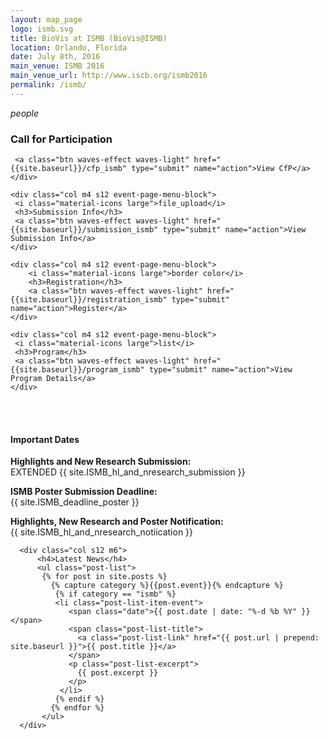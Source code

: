 ```yaml
---
layout: map_page
logo: ismb.svg
title: BioVis at ISMB (BioVis@ISMB)
location: Orlando, Florida
date: July 8th, 2016
main_venue: ISMB 2016
main_venue_url: http://www.iscb.org/ismb2016
permalink: /ismb/
---
```


<div class="row center-align">
    <div class="col m4 s12 event-page-menu-block">
     <i class="material-icons large">people</i>
     <h3>Call for Participation</h3>
     
     <a class="btn waves-effect waves-light" href="{{site.baseurl}}/cfp_ismb" type="submit" name="action">View CfP</a>
    </div>
    
    <div class="col m4 s12 event-page-menu-block">
     <i class="material-icons large">file_upload</i>
     <h3>Submission Info</h3>
     <a class="btn waves-effect waves-light" href="{{site.baseurl}}/submission_ismb" type="submit" name="action">View Submission Info</a>
    </div>
    
    <div class="col m4 s12 event-page-menu-block">
        <i class="material-icons large">border color</i>
        <h3>Registration</h3>
        <a class="btn waves-effect waves-light" href="{{site.baseurl}}/registration_ismb" type="submit" name="action">Register</a>
    </div>

    <div class="col m4 s12 event-page-menu-block">
     <i class="material-icons large">list</i>
     <h3>Program</h3>
     <a class="btn waves-effect waves-light" href="{{site.baseurl}}/program_ismb" type="submit" name="action">View Program Details</a>
    </div>
</div>

<br/>

<br/>

<div class="row left-align">    
      <div class="col s12 m6">
            <h4>Important Dates</h4>
            <p><strong>Highlights and New Research Submission:</strong><br>
            <emph>EXTENDED</emph> {{ site.ISMB_hl_and_nresearch_submission }}</p>
            <p><strong>ISMB Poster Submission Deadline:</strong><br>{{ site.ISMB_deadline_poster }} </p>
            <p><strong>Highlights, New Research and Poster Notification:</strong><br>
            {{ site.ISMB_hl_and_nresearch_notiication }} </p>
      </div>
      
      
      <div class="col s12 m6">
          <h4>Latest News</h4>
          <ul class="post-list">
           {% for post in site.posts %}
             {% capture category %}{{post.event}}{% endcapture %}
              {% if category == "ismb" %}
              <li class="post-list-item-event">
                 <span class="date">{{ post.date | date: "%-d %b %Y" }}</span>
                 <span class="post-list-title">
                   <a class="post-list-link" href="{{ post.url | prepend: site.baseurl }}">{{ post.title }}</a>
                 </span>
                 <p class="post-list-excerpt">
                   {{ post.excerpt }}
                 </p>              
               </li>
              {% endif %}
             {% endfor %}
           </ul>
      </div>
</div>

<br/>
<br/>

